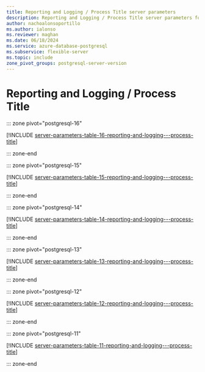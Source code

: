 ```yaml
---
title: Reporting and Logging / Process Title server parameters
description: Reporting and Logging / Process Title server parameters for Azure Database for PostgreSQL - Flexible Server.
author: nachoalonsoportillo
ms.author: ialonso
ms.reviewer: maghan
ms.date: 06/18/2024
ms.service: azure-database-postgresql
ms.subservice: flexible-server
ms.topic: include
zone_pivot_groups: postgresql-server-version
---
```

# Reporting and Logging / Process Title


::: zone pivot="postgresql-16"

[!INCLUDE [server-parameters-table-16-reporting-and-logging---process-title](./includes/server-parameters-table-16-reporting-and-logging---process-title.md)]

::: zone-end


::: zone pivot="postgresql-15"

[!INCLUDE [server-parameters-table-15-reporting-and-logging---process-title](./includes/server-parameters-table-15-reporting-and-logging---process-title.md)]

::: zone-end


::: zone pivot="postgresql-14"

[!INCLUDE [server-parameters-table-14-reporting-and-logging---process-title](./includes/server-parameters-table-14-reporting-and-logging---process-title.md)]

::: zone-end


::: zone pivot="postgresql-13"

[!INCLUDE [server-parameters-table-13-reporting-and-logging---process-title](./includes/server-parameters-table-13-reporting-and-logging---process-title.md)]

::: zone-end


::: zone pivot="postgresql-12"

[!INCLUDE [server-parameters-table-12-reporting-and-logging---process-title](./includes/server-parameters-table-12-reporting-and-logging---process-title.md)]

::: zone-end


::: zone pivot="postgresql-11"

[!INCLUDE [server-parameters-table-11-reporting-and-logging---process-title](./includes/server-parameters-table-11-reporting-and-logging---process-title.md)]

::: zone-end


